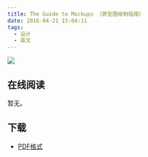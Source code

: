 ```yaml
---
title: The Guide to Mockups （原型图绘制指南）
date: 2016-04-21 15:04:11
tags:
  - 设计
  - 英文
---
```


![](https://studio.uxpin.com/wp-content/uploads/2015/09/The-Guide-to-Mockups-.jpg)


<!--more-->

## 在线阅读 ##

暂无。

## 下载 ##

+ [PDF格式](https://studio.uxpin.com/ebooks/guide-to-mockups/)
